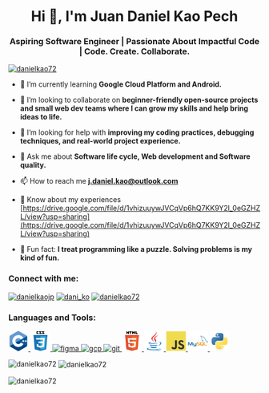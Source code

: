<h1 align="center">Hi 👋, I'm Juan Daniel Kao Pech</h1>
<h3 align="center">Aspiring Software Engineer | Passionate About Impactful Code | Code. Create. Collaborate.</h3>

<p align="left"> <a href="https://github.com/ryo-ma/github-profile-trophy"><img src="https://github-profile-trophy.vercel.app/?username=danielkao72" alt="danielkao72" /></a> </p>

- 🌱 I’m currently learning **Google Cloud Platform and Android.**

- 👯 I’m looking to collaborate on **beginner-friendly open-source projects and small web dev teams where I can grow my skills and help bring ideas to life.**

- 🤝 I’m looking for help with **improving my coding practices, debugging techniques, and real-world project experience.**

- 💬 Ask me about **Software life cycle, Web development and Software quality.**

- 📫 How to reach me **j.daniel.kao@outlook.com**

- 📄 Know about my experiences [https://drive.google.com/file/d/1vhizuuywJVCqVp6hQ7KK9Y2l_0eGZHZL/view?usp=sharing](https://drive.google.com/file/d/1vhizuuywJVCqVp6hQ7KK9Y2l_0eGZHZL/view?usp=sharing)

- 🧠 Fun fact: **I treat programming like a puzzle. Solving problems is my kind of fun.**

<h3 align="left">Connect with me:</h3>
<p align="left">
<a href="https://linkedin.com/in/danielkaojp" target="blank"><img align="center" src="https://raw.githubusercontent.com/rahuldkjain/github-profile-readme-generator/master/src/images/icons/Social/linked-in-alt.svg" alt="danielkaojp" height="30" width="40" /></a>
<a href="https://codeforces.com/profile/dani_ko" target="blank"><img align="center" src="https://raw.githubusercontent.com/rahuldkjain/github-profile-readme-generator/master/src/images/icons/Social/codeforces.svg" alt="dani_ko" height="30" width="40" /></a>
<a href="https://www.leetcode.com/danielkao72" target="blank"><img align="center" src="https://raw.githubusercontent.com/rahuldkjain/github-profile-readme-generator/master/src/images/icons/Social/leet-code.svg" alt="danielkao72" height="30" width="40" /></a>
</p>

<h3 align="left">Languages and Tools:</h3>
<p align="left"> <a href="https://www.w3schools.com/cpp/" target="_blank" rel="noreferrer"> <img src="https://raw.githubusercontent.com/devicons/devicon/master/icons/cplusplus/cplusplus-original.svg" alt="cplusplus" width="40" height="40"/> </a> <a href="https://www.w3schools.com/css/" target="_blank" rel="noreferrer"> <img src="https://raw.githubusercontent.com/devicons/devicon/master/icons/css3/css3-original-wordmark.svg" alt="css3" width="40" height="40"/> </a> <a href="https://www.figma.com/" target="_blank" rel="noreferrer"> <img src="https://www.vectorlogo.zone/logos/figma/figma-icon.svg" alt="figma" width="40" height="40"/> </a> <a href="https://cloud.google.com" target="_blank" rel="noreferrer"> <img src="https://www.vectorlogo.zone/logos/google_cloud/google_cloud-icon.svg" alt="gcp" width="40" height="40"/> </a> <a href="https://git-scm.com/" target="_blank" rel="noreferrer"> <img src="https://www.vectorlogo.zone/logos/git-scm/git-scm-icon.svg" alt="git" width="40" height="40"/> </a> <a href="https://www.w3.org/html/" target="_blank" rel="noreferrer"> <img src="https://raw.githubusercontent.com/devicons/devicon/master/icons/html5/html5-original-wordmark.svg" alt="html5" width="40" height="40"/> </a> <a href="https://www.java.com" target="_blank" rel="noreferrer"> <img src="https://raw.githubusercontent.com/devicons/devicon/master/icons/java/java-original.svg" alt="java" width="40" height="40"/> </a> <a href="https://developer.mozilla.org/en-US/docs/Web/JavaScript" target="_blank" rel="noreferrer"> <img src="https://raw.githubusercontent.com/devicons/devicon/master/icons/javascript/javascript-original.svg" alt="javascript" width="40" height="40"/> </a> <a href="https://www.mysql.com/" target="_blank" rel="noreferrer"> <img src="https://raw.githubusercontent.com/devicons/devicon/master/icons/mysql/mysql-original-wordmark.svg" alt="mysql" width="40" height="40"/> </a> <a href="https://www.python.org" target="_blank" rel="noreferrer"> <img src="https://raw.githubusercontent.com/devicons/devicon/master/icons/python/python-original.svg" alt="python" width="40" height="40"/> </a> </p>

<p><img align="left" src="https://github-readme-stats.vercel.app/api/top-langs?username=danielkao72&show_icons=true&locale=en&layout=compact" alt="danielkao72" /></p>

<p>&nbsp;<img align="center" src="https://github-readme-stats.vercel.app/api?username=danielkao72&show_icons=true&locale=en" alt="danielkao72" /></p>

<p><img align="center" src="https://github-readme-streak-stats.herokuapp.com/?user=danielkao72&" alt="danielkao72" /></p>
